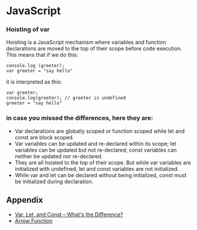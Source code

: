 # JavaScript


### Hoisting of var

Hoisting is a JavaScript mechanism where variables and function declarations are moved to the top of their scope before code execution.<br>
This means that if we do this:
``` 
console.log (greeter);
var greeter = "say hello"
```

it is interpreted as this:
```
var greeter;
console.log(greeter); // greeter is undefined
greeter = "say hello"
```


### in case you missed the differences, here they are:

* Var declarations are globally scoped or function scoped while let and const are block scoped.
* Var variables can be updated and re-declared within its scope; let variables can be updated but not re-declared; const variables can neither be updated nor re-declared.
* They are all hoisted to the top of their scope. But while var variables are initialized with undefined, let and const variables are not initialized.
* While var and let can be declared without being initialized, const must be initialized during declaration.




## Appendix
- [Var, Let, and Const – What's the Difference?](https://www.freecodecamp.org/news/var-let-and-const-whats-the-difference/#:~:text=1%20var%20declarations%20are%20globally%20scoped%20or%20function,top%20of%20their%20scope.%20...%20More%20items...%20)
- [Arrow Function](https://www.freecodecamp.org/news/arrow-function-javascript-tutorial-how-to-declare-a-js-function-with-the-new-es6-syntax/)
